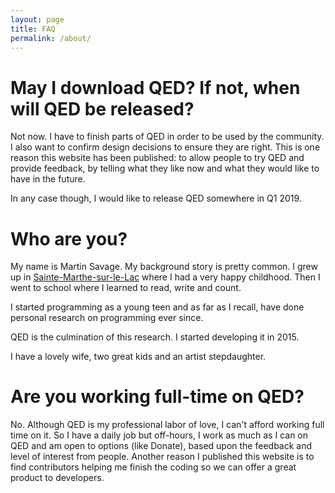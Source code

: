 ```yaml
---
layout: page
title: FAQ
permalink: /about/
---
```


# May I download QED? If not, when will QED be released?

Not now. I have to finish parts of QED in order to be used by the community. I also want to confirm design decisions to ensure they are right. This is one reason this website has been published: to allow people to try QED and provide feedback, by telling what they like now and what they would like to have in the future.

In any case though, I would like to release QED somewhere in Q1 2019.

# Who are you?

My name is Martin Savage. My background story is pretty common. I grew up in [Sainte-Marthe-sur-le-Lac](https://en.wikipedia.org/wiki/Sainte-Marthe-sur-le-Lac,_Quebec) where I had a very happy childhood. Then I went to school where I learned to read, write and count.

I started programming as a young teen and as far as I recall, have done personal research on programming ever since.

QED is the culmination of this research. I started developing it in 2015.

I have a lovely wife, two great kids and an artist stepdaughter.

# Are you working full-time on QED?

No. Although QED is my professional labor of love, I can't afford working full time on it. So I have a daily job but off-hours, I work as much as I can on QED and am open to options (like Donate), based upon the feedback and level of interest from people. Another reason I published this website is to find contributors helping me finish the coding so we can offer a great product to developers.
